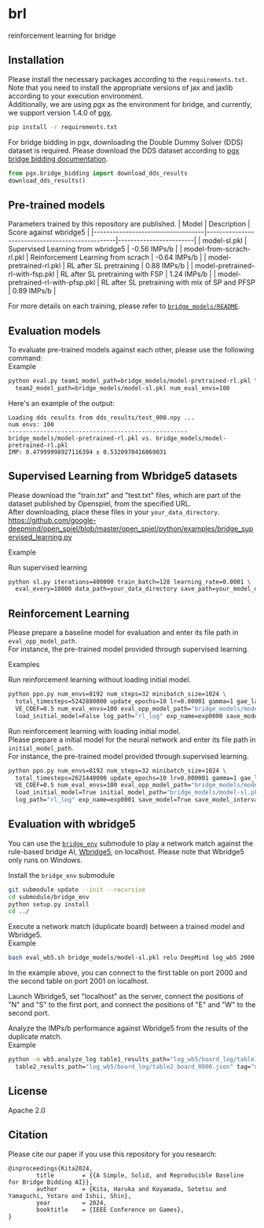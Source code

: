 # brl
reinforcement learning for bridge

## Installation
Please install the necessary packages according to the `requirements.txt`.  
Note that you need to install the appropriate versions of jax and jaxlib according to your execution environment.  
Additionally, we are using pgx as the environment for bridge, and currently, we support version 1.4.0 of [pgx](https://github.com/sotetsuk/pgx). 
```bash
pip install -r requirements.txt
```
For bridge bidding in pgx, downloading the Double Dummy Solver (DDS) dataset is required. Please download the DDS dataset according to [pgx bridge bidding documentation](https://github.com/sotetsuk/pgx/blob/main/docs/bridge_bidding.md).
```py
from pgx.bridge_bidding import download_dds_results
download_dds_results()
```

## Pre-trained models
Parameters trained by this repository are published. 
| Model                             | Description                                     | Score against wbridge5 |
|-----------------------------------|-------------------------------------------------|------------------------|
| model-sl.pkl                      | Supervised Learning from wbridge5               | -0.56 IMPs/b           |
| model-from-scrach-rl.pkl          | Reinforcement Learning from scrach              | -0.64 IMPs/b           |
| model-pretrained-rl.pkl           | RL after SL pretraining                         |  0.88 IMPs/b           |
| model-pretrained-rl-with-fsp.pkl  | RL after SL pretraining with FSP                |  1.24 IMPs/b           |
| model-pretrained-rl-with-pfsp.pkl | RL after SL pretraining with mix of SP and PFSP |  0.89 IMPs/b           |

For more details on each training, please refer to [`bridge_models/README`](https://github.com/harukaki/brl/tree/main/bridge_models).
## Evaluation models
To evaluate pre-trained models against each other, please use the following command:  
Example
```bash
python eval.py team1_model_path=bridge_models/model-pretrained-rl.pkl \
  team2_model_path=bridge_models/model-sl.pkl num_eval_envs=100
```

Here's an example of the output:
```
Loading dds results from dds_results/test_000.npy ...
num envs: 100
---------------------------------------------------
bridge_models/model-pretrained-rl.pkl vs. bridge_models/model-pretrained-rl.pkl
IMP: 0.47999998927116394 ± 0.5320970416069031
```

## Supervised Learning from Wbridge5 datasets
Please download the "train.txt" and "test.txt" files, which are part of the dataset published by Openspiel, from the specified URL.  
After downloading, place these files in your `your_data_directory`.  
https://github.com/google-deepmind/open_spiel/blob/master/open_spiel/python/examples/bridge_supervised_learning.py

Example  

Run supervised learning
```bash
python sl.py iterations=400000 train_batch=128 learning_rate=0.0001 \
  eval_every=10000 data_path=your_data_directory save_path=your_model_directory
```


## Reinforcement Learning
Please prepare a baseline model for evaluation and enter its file path in `eval_opp_model_path`.  
For instance, the pre-trained model provided through supervised learning.  

Examples  
  
Run reinforcement learning without loading initial model.

```bash
python ppo.py num_envs=8192 num_steps=32 minibatch_size=1024 \
  total_timesteps=5242880000 update_epochs=10 lr=0.00001 gamma=1 gae_lambda=0.95 ent_coef=0.001 \
  VE_COEF=0.5 num_eval_envs=100 eval_opp_model_path="bridge_models/model-sl.pkl" num_eval_step=10 \
  load_initial_model=False log_path="rl_log" exp_name=exp0000 save_model=True save_model_interval=100
```

Run reinforcement learning with loading initial model.  
Please prepare a initial model for the neural network and enter its file path in `initial_model_path`.  
For instance, the pre-trained model provided through supervised learning. 

```bash
python ppo.py num_envs=8192 num_steps=32 minibatch_size=1024 \
  total_timesteps=2621440000 update_epochs=10 lr=0.000001 gamma=1 gae_lambda=0.95 ent_coef=0.001 \
  VE_COEF=0.5 num_eval_envs=100 eval_opp_model_path="bridge_models/model-sl.pkl" num_eval_step=10 \
  load_initial_model=True initial_model_path="bridge_models/model-sl.pkl" \
  log_path="rl_log" exp_name=exp0001 save_model=True save_model_interval=100
```

## Evaluation with wbridge5
You can use the  [`bridge_env`](https://github.com/yotaroy/bridge_env) submodule to play a network match against the rule-based bridge AI, [Wbridge5](http://www.wbridge5.com/), on localhost. Please note that Wbridge5 only runs on Windows.

Install the `bridge_env` submodule
```bash
git submodule update --init --recursive
cd submodule/bridge_env
python setup.py install
cd ../
```
Execute a network match (duplicate board) between a trained model and Wbridge5.  
Example
```bash
bash eval_wb5.sh bridge_models/model-sl.pkl relu DeepMind log_wb5 2000 2001
```
In the example above, you can connect to the first table on port 2000 and the second table on port 2001 on localhost.  

Launch Wbridge5, set "localhost" as the server, connect the positions of "N" and "S" to the first port, and connect the positions of "E" and "W" to the second port.  

Analyze the IMPs/b performance against Wbridge5 from the results of the duplicate match.  
Example
```bash
python -m wb5.analyze_log table1_results_path="log_wb5/board_log/table1_board_0000.json" \
  table2_results_path="log_wb5/board_log/table2_board_0000.json" tag="model"
```

## License

Apache 2.0

## Citation

Please cite our paper if you use this repository for you research:

```
@inproceedings{Kita2024,
        title        = {{A Simple, Solid, and Reproducible Baseline for Bridge Bidding AI}},
        author       = {Kita, Haruka and Koyamada, Sotetsu and Yamaguchi, Yotaro and Ishii, Shin},
        year         = 2024,
        booktitle    = {IEEE Conference on Games},
}
```
